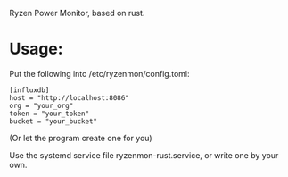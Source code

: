 Ryzen Power Monitor, based on rust.

# Usage:
Put the following into /etc/ryzenmon/config.toml: 
```
[influxdb]
host = "http://localhost:8086"
org = "your_org"
token = "your_token"
bucket = "your_bucket"
```
(Or let the program create one for you)

Use the systemd service file ryzenmon-rust.service, or write one by your own.
